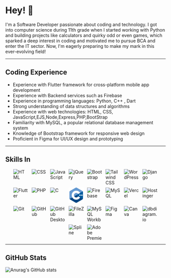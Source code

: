 # Hey! 👋

I'm a Software Developer passionate about coding and technology. I got into computer science during 11th grade when I started working with Python and building projects like calculators and quirky odd or even games, which sparked a deep interest in coding and motivated me to pursue BCA and enter the IT sector. Now, I'm eagerly preparing to make my mark in this ever-evolving field!


>

---

## Coding Experience

- Experience with Flutter framework for cross-platform mobile app development
- Experience with Backend services such as Firebase
- Experience in programming languages: Python, C++ , Dart
- Strong understanding of data structures and algorithms
- Experience with web technologies: HTML, CSS, JavaScript,EJS,Node,Express,PHP,BootStrap
- Familiarity with MySQL, a popular relational database management system
- Knowledge of Bootstrap framework for responsive web design
- Proficient in Figma for UI/UX design and prototyping

---

## Skills In

<div style="display: flex; justify-content: center; flex-wrap: wrap; gap: 10px;">
  <img src="https://img.icons8.com/color/48/000000/html-5.png" alt="HTML" width="48" height="48" />
  <img src="https://img.icons8.com/color/48/000000/css3.png" alt="CSS" width="48" height="48" />
  <img src="https://img.icons8.com/color/48/000000/javascript.png" alt="JavaScript" width="48" height="48" />
  <img src="https://img.icons8.com/badges/48/000000/jquery.png" alt="jQuery" width="48" height="48" />
  <img src="https://img.icons8.com/color/48/000000/bootstrap.png" alt="Bootstrap" width="48" height="48" />
  <img src="https://img.icons8.com/color/48/000000/tailwind_css.png" alt="Tailwind CSS" width="48" height="48" />
  <img src="https://img.icons8.com/color/48/000000/wordpress.png" alt="WordPress" width="48" height="48" />
  <img src="https://img.icons8.com/color/48/000000/django.png" alt="Django" width="48" height="48" />
  <img src="https://img.icons8.com/color/48/000000/flutter.png" alt="Flutter" width="48" height="48" />
  <img src="https://img.icons8.com/officel/48/000000/php-logo.png" alt="PHP" width="48" height="48" />
  <img src="https://img.icons8.com/color/48/000000/c-programming.png" alt="C" width="48" height="48" />
  <img src="https://raw.githubusercontent.com/devicons/devicon/master/icons/cplusplus/cplusplus-original.svg" alt="C++" width="48" height="48" />
  <img src="https://img.icons8.com/color/48/000000/firebase.png" alt="Firebase" width="48" height="48" />
  <img src="https://img.icons8.com/color/48/000000/sql.png" alt="MySQL" width="48" height="48" />
  <img src="https://img.icons8.com/color/48/vercel.png" alt="Vercel" width="48" height="48" />
  <img src="https://img.icons8.com/color/48/hostinger.png" alt="Hostinger" width="48" height="48" />
  <img src="https://img.icons8.com/color/48/000000/git.png" alt="Git" width="48" height="48" />
  <img src="https://img.icons8.com/material-outlined/48/github.png" alt="GitHub" width="48" height="48" />
  <img src="https://img.icons8.com/color/48/github-desktop.png" alt="GitHub Desktop" width="48" height="48" />
  <img src="https://img.icons8.com/color/48/filezilla.png" alt="FileZilla" width="48" height="48" />
  <img src="https://img.icons8.com/color/48/mysql-workbench.png" alt="MySQL Workbench" width="48" height="48" />
  <img src="https://img.icons8.com/color/48/figma.png" alt="Figma" width="48" height="48" />
  <img src="https://img.icons8.com/color/48/canva.png" alt="Canva" width="48" height="48" />
  <img src="https://img.icons8.com/color/48/diagrams.png" alt="dbdiagram.io" width="48" height="48" />
  <img src="https://img.icons8.com/color/48/spline.png" alt="Spline" width="48" height="48" />
  <img src="https://img.icons8.com/color/48/adobe-premiere-pro.png" alt="Adobe Premiere Pro" width="48" height="48" />
</div>


---

## GitHub Stats
![Anurag's GitHub stats](https://github-readme-stats.vercel.app/api?username=Vrindtime&show_icons=true&bg_color=00000000)

<!--
**Vrindtime/Vrindtime** is a ✨ _special_ ✨ repository because its `README.md` (this file) appears on your GitHub profile.

Here are some ideas to get you started:

- 🔭 I’m currently working on ...
- 🌱 I’m currently learning ...
- 👯 I’m looking to collaborate on ...
- 🤔 I’m looking for help with ...
- 💬 Ask me about ...
- 📫 How to reach me: ...
- 😄 Pronouns: ...
- ⚡ Fun fact: ...
-->
